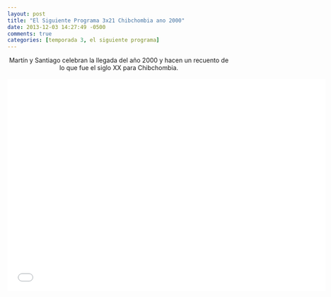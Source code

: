 ```yaml
---
layout: post
title: "El Siguiente Programa 3x21 Chibchombia ano 2000"
date: 2013-12-03 14:27:49 -0500
comments: true
categories: [temporada 3, el siguiente programa]
---
```

<div align="center">
Martín y Santiago celebran la llegada del año 2000 y hacen un recuento de lo que fue el siglo XX para Chibchombia.
<br></br>
<iframe width="720" height="480" src="//www.youtube.com/embed/AcQvBh6gcSA" frameborder="0" allowfullscreen></iframe>
</div>
